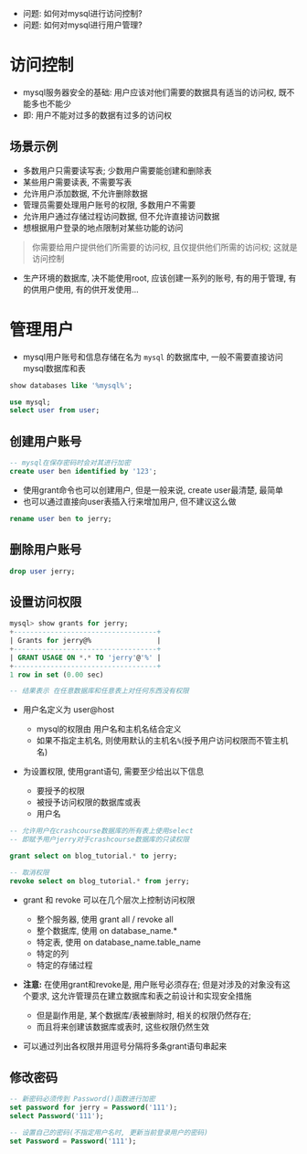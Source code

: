 + 问题: 如何对mysql进行访问控制?
+ 问题: 如何对mysql进行用户管理?

# 访问控制

+ mysql服务器安全的基础: 用户应该对他们需要的数据具有适当的访问权, 既不能多也不能少
+ 即: 用户不能对过多的数据有过多的访问权

## 场景示例

+ 多数用户只需要读写表; 少数用户需要能创建和删除表
+ 某些用户需要读表, 不需要写表
+ 允许用户添加数据, 不允许删除数据
+ 管理员需要处理用户账号的权限, 多数用户不需要
+ 允许用户通过存储过程访问数据, 但不允许直接访问数据
+ 想根据用户登录的地点限制对某些功能的访问

> 你需要给用户提供他们所需要的访问权, 且仅提供他们所需的访问权; 这就是访问控制

+ 生产环境的数据库, 决不能使用root, 应该创建一系列的账号, 有的用于管理, 有的供用户使用, 有的供开发使用...

# 管理用户

+ mysql用户账号和信息存储在名为 `mysql` 的数据库中, 一般不需要直接访问mysql数据库和表

```sql
show databases like '%mysql%';

use mysql;
select user from user;
```

## 创建用户账号

```sql
-- mysql在保存密码时会对其进行加密
create user ben identified by '123';
```

+ 使用grant命令也可以创建用户, 但是一般来说, create user最清楚, 最简单
+ 也可以通过直接向user表插入行来增加用户, 但不建议这么做

```sql
rename user ben to jerry;
```

## 删除用户账号

```sql
drop user jerry;
```

## 设置访问权限

```sql
mysql> show grants for jerry;
+-----------------------------------+
| Grants for jerry@%                |
+-----------------------------------+
| GRANT USAGE ON *.* TO 'jerry'@'%' |
+-----------------------------------+
1 row in set (0.00 sec)

-- 结果表示 在任意数据库和任意表上对任何东西没有权限
```

+ 用户名定义为 user@host
    + mysql的权限由 用户名和主机名结合定义
    + 如果不指定主机名, 则使用默认的主机名`%`(授予用户访问权限而不管主机名)

+ 为设置权限, 使用grant语句, 需要至少给出以下信息
    + 要授予的权限
    + 被授予访问权限的数据库或表
    + 用户名

```sql
-- 允许用户在crashcourse数据库的所有表上使用select
-- 即赋予用户jerry对于crashcourse数据库的只读权限

grant select on blog_tutorial.* to jerry;

-- 取消权限
revoke select on blog_tutorial.* from jerry;
```

+ grant 和 revoke 可以在几个层次上控制访问权限
    + 整个服务器, 使用 grant all / revoke all
    + 整个数据库, 使用 on database_name.*
    + 特定表, 使用 on database_name.table_name
    + 特定的列
    + 特定的存储过程

+ **注意:** 在使用grant和revoke是, 用户账号必须存在; 但是对涉及的对象没有这个要求, 这允许管理员在建立数据库和表之前设计和实现安全措施
    + 但是副作用是, 某个数据库/表被删除时, 相关的权限仍然存在;
    + 而且将来创建该数据库或表时, 这些权限仍然生效

+ 可以通过列出各权限并用逗号分隔将多条grant语句串起来

## 修改密码

```sql
-- 新密码必须传到 Password()函数进行加密
set password for jerry = Password('111');
select Password('111');

-- 设置自己的密码(不指定用户名时, 更新当前登录用户的密码)
set Password = Password('111');
```




